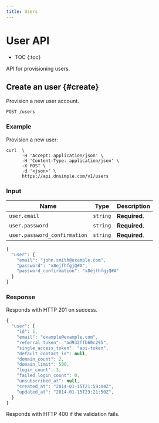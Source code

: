 ```yaml
---
title: Users
---
```


# User API

* TOC
{:toc}

API for provisioning users.


## Create an user {#create}

Provision a new user account.

    POST /users

### Example

Provision a new user:

    curl  \
          -H 'Accept: application/json' \
          -H 'Content-Type: application/json' \
          -X POST \
          -d '<json>' \
          https://api.dnsimple.com/v1/users

### Input

| Name | Type | Description |
|------|------|-------------|
`user.email` | `string` | **Required**.
`user.password` | `string` | **Required**.
`user.password_confirmation` | `string` | **Required**.

~~~js
{
  "user": {
    "email": "john.smith@example.com",
    "password": "x8ejfhfgjQ#A",
    "password_confirmation": "x8ejfhfgjQ#A" 
  }
}
~~~

### Response

Responds with HTTP 201 on success.

~~~js
{
  "user": {
    "id": 1,
    "email": "example@example.com",
    "referral_token": "ad932ffb60c295",
    "single_access_token": "api-token",
    "default_contact_id": null,
    "domain_count": 2,
    "domain_limit": 500,
    "login_count": 3,
    "failed_login_count": 0,
    "unsubscribed_at": null,
    "created_at": "2014-01-15T21:59:04Z",
    "updated_at": "2014-01-15T23:21:50Z",
  }
}
~~~

Responds with HTTP 400 if the validation fails.
